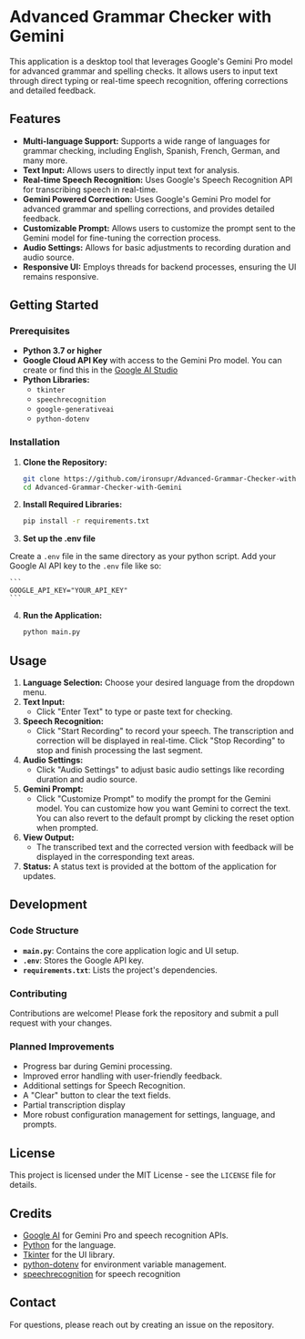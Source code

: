 # Advanced Grammar Checker with Gemini

This application is a desktop tool that leverages Google's Gemini Pro model for advanced grammar and spelling checks. It allows users to input text through direct typing or real-time speech recognition, offering corrections and detailed feedback.

## Features

-   **Multi-language Support:** Supports a wide range of languages for grammar checking, including English, Spanish, French, German, and many more.
-   **Text Input:** Allows users to directly input text for analysis.
-   **Real-time Speech Recognition:** Uses Google's Speech Recognition API for transcribing speech in real-time.
-   **Gemini Powered Correction:** Uses Google's Gemini Pro model for advanced grammar and spelling corrections, and provides detailed feedback.
-   **Customizable Prompt:** Allows users to customize the prompt sent to the Gemini model for fine-tuning the correction process.
-   **Audio Settings:** Allows for basic adjustments to recording duration and audio source.
-   **Responsive UI:** Employs threads for backend processes, ensuring the UI remains responsive.

## Getting Started

### Prerequisites

-   **Python 3.7 or higher**
-   **Google Cloud API Key** with access to the Gemini Pro model. You can create or find this in the [Google AI Studio](https://makersuite.google.com/app/apikey)
-   **Python Libraries:**
    -   `tkinter`
    -   `speechrecognition`
    -   `google-generativeai`
    -   `python-dotenv`

### Installation

1.  **Clone the Repository:**

    ```bash
    git clone https://github.com/ironsupr/Advanced-Grammar-Checker-with-Gemini.git
    cd Advanced-Grammar-Checker-with-Gemini
    ```

2.  **Install Required Libraries:**

    ```bash
    pip install -r requirements.txt
    ```

3. **Set up the .env file**

  Create a `.env` file in the same directory as your python script. Add your Google AI API key to the `.env` file like so:

    ```
    GOOGLE_API_KEY="YOUR_API_KEY"
    ```

4.  **Run the Application:**

    ```bash
    python main.py
    ```
    

## Usage

1.  **Language Selection:** Choose your desired language from the dropdown menu.
2.  **Text Input:**
    -   Click "Enter Text" to type or paste text for checking.
3.  **Speech Recognition:**
    -   Click "Start Recording" to record your speech. The transcription and correction will be displayed in real-time. Click "Stop Recording" to stop and finish processing the last segment.
4.  **Audio Settings:**
    -   Click "Audio Settings" to adjust basic audio settings like recording duration and audio source.
5.  **Gemini Prompt:**
    -   Click "Customize Prompt" to modify the prompt for the Gemini model. You can customize how you want Gemini to correct the text. You can also revert to the default prompt by clicking the reset option when prompted.
6.  **View Output:**
    -   The transcribed text and the corrected version with feedback will be displayed in the corresponding text areas.
7.  **Status:** A status text is provided at the bottom of the application for updates.

## Development

### Code Structure

-   **`main.py`**: Contains the core application logic and UI setup.
-   **`.env`**: Stores the Google API key.
-   **`requirements.txt`**: Lists the project's dependencies.

### Contributing

Contributions are welcome! Please fork the repository and submit a pull request with your changes.

### Planned Improvements

-   Progress bar during Gemini processing.
-   Improved error handling with user-friendly feedback.
-   Additional settings for Speech Recognition.
-   A "Clear" button to clear the text fields.
-   Partial transcription display
-   More robust configuration management for settings, language, and prompts.

## License

This project is licensed under the MIT License - see the `LICENSE` file for details.

## Credits

-   [Google AI](https://ai.google/) for Gemini Pro and speech recognition APIs.
-   [Python](https://www.python.org/) for the language.
-   [Tkinter](https://docs.python.org/3/library/tkinter.html) for the UI library.
-   [python-dotenv](https://github.com/theskumar/python-dotenv) for environment variable management.
-   [speechrecognition](https://pypi.org/project/SpeechRecognition/) for speech recognition

## Contact

For questions, please reach out by creating an issue on the repository.